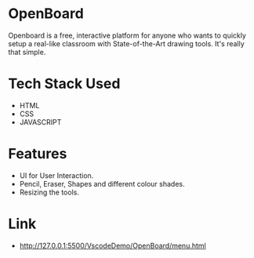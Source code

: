 # OpenBoard
Openboard is a free, interactive platform for anyone who wants to quickly setup a real-like classroom with State-of-the-Art drawing tools. It's really that simple.
# Tech Stack Used
-  HTML
-  CSS
-  JAVASCRIPT
# Features
-  UI for User Interaction.
-  Pencil, Eraser, Shapes and different colour shades.
-  Resizing the tools.
# Link 
-  http://127.0.0.1:5500/VscodeDemo/OpenBoard/menu.html
